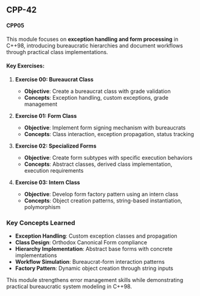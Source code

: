 ## CPP-42

#### CPP05
This module focuses on **exception handling and form processing** in C++98, introducing bureaucratic hierarchies and document workflows through practical class implementations.

#### Key Exercises:

1. **Exercise 00: Bureaucrat Class**
   - **Objective**: Create a bureaucrat class with grade validation
   - **Concepts**: Exception handling, custom exceptions, grade management

2. **Exercise 01: Form Class**
   - **Objective**: Implement form signing mechanism with bureaucrats
   - **Concepts**: Class interaction, exception propagation, status tracking

3. **Exercise 02: Specialized Forms**
   - **Objective**: Create form subtypes with specific execution behaviors
   - **Concepts**: Abstract classes, derived class implementation, execution requirements

4. **Exercise 03: Intern Class**
   - **Objective**: Develop form factory pattern using an intern class
   - **Concepts**: Object creation patterns, string-based instantiation, polymorphism

### Key Concepts Learned
- **Exception Handling**: Custom exception classes and propagation
- **Class Design**: Orthodox Canonical Form compliance
- **Hierarchy Implementation**: Abstract base forms with concrete implementations
- **Workflow Simulation**: Bureaucrat-form interaction patterns
- **Factory Pattern**: Dynamic object creation through string inputs

This module strengthens error management skills while demonstrating practical bureaucratic system modeling in C++98.
